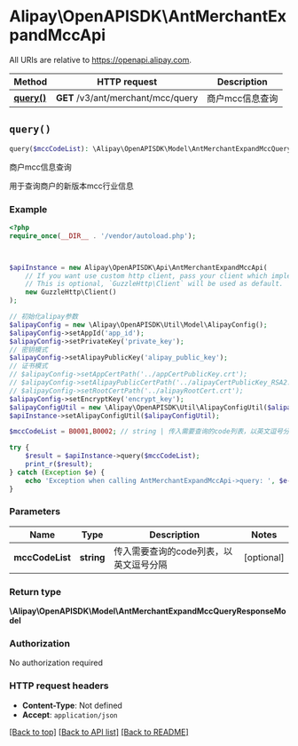 # Alipay\OpenAPISDK\AntMerchantExpandMccApi

All URIs are relative to https://openapi.alipay.com.

Method | HTTP request | Description
------------- | ------------- | -------------
[**query()**](AntMerchantExpandMccApi.md#query) | **GET** /v3/ant/merchant/mcc/query | 商户mcc信息查询


## `query()`

```php
query($mccCodeList): \Alipay\OpenAPISDK\Model\AntMerchantExpandMccQueryResponseModel
```

商户mcc信息查询

用于查询商户的新版本mcc行业信息

### Example

```php
<?php
require_once(__DIR__ . '/vendor/autoload.php');



$apiInstance = new Alipay\OpenAPISDK\Api\AntMerchantExpandMccApi(
    // If you want use custom http client, pass your client which implements `GuzzleHttp\ClientInterface`.
    // This is optional, `GuzzleHttp\Client` will be used as default.
    new GuzzleHttp\Client()
);

// 初始化alipay参数
$alipayConfig = new \Alipay\OpenAPISDK\Util\Model\AlipayConfig();
$alipayConfig->setAppId('app_id');
$alipayConfig->setPrivateKey('private_key');
// 密钥模式
$alipayConfig->setAlipayPublicKey('alipay_public_key');
// 证书模式
// $alipayConfig->setAppCertPath('../appCertPublicKey.crt');
// $alipayConfig->setAlipayPublicCertPath('../alipayCertPublicKey_RSA2.crt');
// $alipayConfig->setRootCertPath('../alipayRootCert.crt');
$alipayConfig->setEncryptKey('encrypt_key');
$alipayConfigUtil = new \Alipay\OpenAPISDK\Util\AlipayConfigUtil($alipayConfig);
$apiInstance->setAlipayConfigUtil($alipayConfigUtil);

$mccCodeList = B0001,B0002; // string | 传入需要查询的code列表，以英文逗号分隔

try {
    $result = $apiInstance->query($mccCodeList);
    print_r($result);
} catch (Exception $e) {
    echo 'Exception when calling AntMerchantExpandMccApi->query: ', $e->getMessage(), PHP_EOL;
}
```

### Parameters

Name | Type | Description  | Notes
------------- | ------------- | ------------- | -------------
 **mccCodeList** | **string**| 传入需要查询的code列表，以英文逗号分隔 | [optional]

### Return type

**\Alipay\OpenAPISDK\Model\AntMerchantExpandMccQueryResponseModel**

### Authorization

No authorization required

### HTTP request headers

- **Content-Type**: Not defined
- **Accept**: `application/json`

[[Back to top]](#) [[Back to API list]](../../README.md#api-endpoints)
[[Back to README]](../../README.md)
